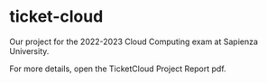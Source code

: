 # ticket-cloud
Our project for the 2022-2023 Cloud Computing exam at Sapienza University.

For more details, open the TicketCloud Project Report pdf.
